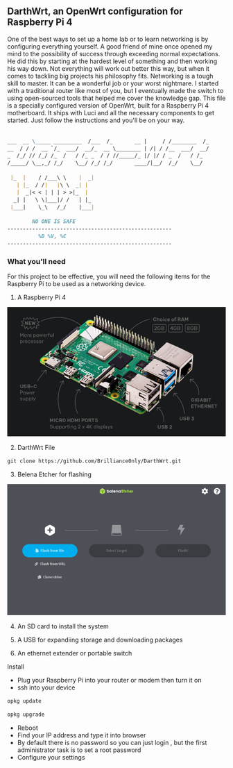 ## DarthWrt, an OpenWrt configuration for Raspberry Pi 4

One of the best ways to set up a home lab or to learn networking is by configuring everything yourself. A good friend of mine once opened my mind to the possibility of success through exceeding normal expectations. He did this by starting at the hardest level of something and then working his way down. Not everything will work out better this way, but when it comes to tackling big projects his philosophy fits. Networking is a tough skill to master. It can be a wonderful job or your worst nightmare. I started with a traditional router like most of you, but  I eventually made the switch to using open-sourced tools that helped me cover the knowledge gap. This file is a specially configured version of OpenWrt, built for a Raspberry Pi 4 motherboard. It ships with Luci and all the necessary components to get started. Just follow the instructions and you'll be on your way. 



```markdown

___  __ \_____ _________  /___  /_       __ |     / /________  /_
__  / / /  __ `/_  ___/  __/_  __ \________ | /| / /__  ___/  __/
_  /_/ // /_/ /_  /   / /_ _  / / //_____/_ |/ |/ / _  /   / /_  
/_____/ \__,_/ /_/    \__/ /_/ /_/       ____/|__/  /_/    \__/  
      
 |_  |    / /___\ \    |  _|
   | |_  / /|   |\ \  _| |  
   |  _|< < | | | > >|_  |  
  _| |   \ \|___|/ /   | |_ 
 |___|    \_\   /_/    |___|
      
        NO ONE IS SAFE  
-----------------------------------------------------
          %D %V, %C       
----------------------------------------------------- 

```    
        

### What you'll need

For this project to be effective, you will need the following items for the Raspberry Pi to be used as a networking device. 

1. A Raspberry Pi 4

![Image](https://github.com/Brilliance0nly/DarthWrt/blob/main/pi4.png)

2. DarthWrt File

```markdown
git clone https://github.com/Brilliance0nly/DarthWrt.git
```
3. Belena Etcher for flashing 

![Image](https://github.com/Brilliance0nly/DarthWrt/blob/main/etcher.png)

4. An SD card to install the system

5. A USB for expandiing storage and downloading packages 

6. An ethernet extender or portable switch



Install 

- Plug your Raspberry Pi into your router or modem then turn it on
- ssh into your device 

```markdown
opkg update
```

```markdown
opkg upgrade
```
- Reboot
- Find your IP address and type it into browser
- By default there is no password so you can just login , but the first administrator task is to set a root password
- Configure your settings
